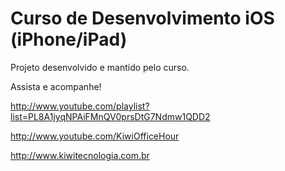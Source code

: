 Curso de Desenvolvimento iOS (iPhone/iPad)
=====================

Projeto desenvolvido e mantido pelo curso.

Assista e acompanhe! 

http://www.youtube.com/playlist?list=PL8A1jyqNPAiFMnQV0prsDtG7Ndmw1QDD2

http://www.youtube.com/KiwiOfficeHour

http://www.kiwitecnologia.com.br



